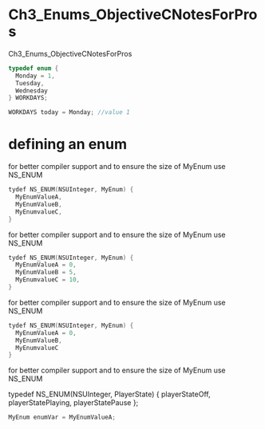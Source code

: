 # Ch3_Enums_ObjectiveCNotesForPros
Ch3_Enums_ObjectiveCNotesForPros

``` objective-c
typedef enum {
  Monday = 1,
  Tuesday,
  Wednesday
} WORKDAYS;

WORKDAYS today = Monday; //value 1
```

# defining an enum

for better compiler support and to ensure the size of MyEnum use NS_ENUM

``` objective-c
tydef NS_ENUM(NSUInteger, MyEnum) {
  MyEnumValueA,
  MyEnumValueB,
  MyEnumvalueC,
}
```

for better compiler support and to ensure the size of MyEnum use NS_ENUM


``` objective-c
tydef NS_ENUM(NSUInteger, MyEnum) {
  MyEnumValueA = 0,
  MyEnumValueB = 5,
  MyEnumvalueC = 10,
}
```
for better compiler support and to ensure the size of MyEnum use NS_ENUM


``` objective-c
tydef NS_ENUM(NSUInteger, MyEnum) {
  MyEnumValueA = 0,
  MyEnumValueB,
  MyEnumvalueC
}
```

for better compiler support and to ensure the size of MyEnum use NS_ENUM

typedef NS_ENUM(NSUInteger, PlayerState) {
  playerStateOff,
  playerStatePlaying,
  playerStatePause
};

``` objective-c
MyEnum enumVar = MyEnumValueA;
```



